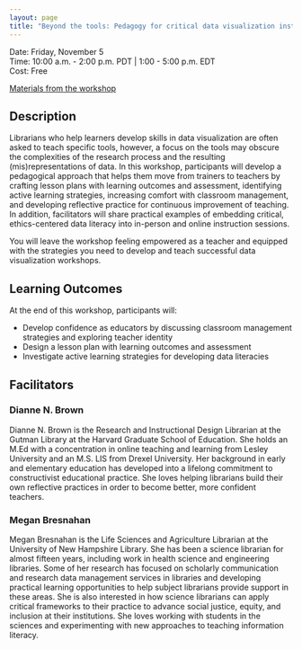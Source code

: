 ```yaml
---
layout: page
title: "Beyond the tools: Pedagogy for critical data visualization instruction"
---
```


Date: Friday, November 5    
Time: 10:00 a.m. - 2:00 p.m. PDT | 1:00 - 5:00 p.m. EDT    
Cost: Free    

[Materials from the workshop](https://bit.ly/Beyondtools)

## Description

Librarians who help learners develop skills in data visualization are often asked to teach specific tools, however, a focus on the tools may obscure the complexities of the research process and the resulting (mis)representations of data. In this workshop, participants will develop a pedagogical approach that helps them move from trainers to teachers by crafting lesson plans with learning outcomes and assessment, identifying active learning strategies, increasing comfort with classroom management, and developing reflective practice for continuous improvement of teaching. In addition, facilitators will share practical examples of embedding critical, ethics-centered data literacy into in-person and online instruction sessions.

You will leave the workshop feeling empowered as a teacher and equipped with the strategies you need to develop and teach successful data visualization workshops.

## Learning Outcomes

At the end of this workshop, participants will:
* Develop confidence as educators by discussing classroom management strategies and exploring teacher identity  
* Design a lesson plan with learning outcomes and assessment
* Investigate active learning strategies for developing data literacies

## Facilitators

### Dianne N. Brown

Dianne N. Brown is the Research and Instructional Design Librarian at the Gutman Library at the Harvard Graduate School of Education. She holds an M.Ed with a concentration in online teaching and learning from Lesley University and an M.S. LIS from Drexel University. Her background in early and elementary education has developed into a lifelong commitment to constructivist educational practice. She loves helping librarians build their own reflective practices in order to become better, more confident teachers.

### Megan Bresnahan

Megan Bresnahan is the Life Sciences and Agriculture Librarian at the University of New Hampshire Library. She has been a science librarian for almost fifteen years, including work in health science and engineering libraries. Some of her research has focused on scholarly communication and research data management services in libraries and developing practical learning opportunities to help subject librarians provide support in these areas. She is also interested in how science librarians can apply critical frameworks to their practice to advance social justice, equity, and inclusion at their institutions. She loves working with students in the sciences and experimenting with new approaches to teaching information literacy.
